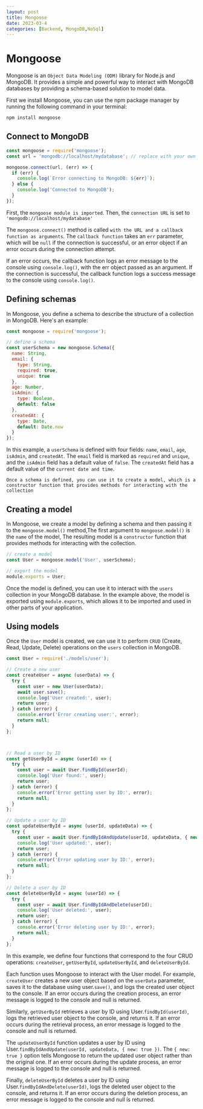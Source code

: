 ```yaml
---
layout: post
title: Mongoose
date: 2023-03-4
categories: [Backend, MongoDB,NoSql]
---
```


# Mongoose

Mongoose is an `Object Data Modeling (ODM)` library for Node.js and MongoDB. It provides a simple and powerful way to interact with MongoDB databases by providing a schema-based solution to model data.

First we install Mongoose, you can use the npm package manager by running the following command in your terminal:
```js
npm install mongoose
```
## Connect to MongoDB


```js
const mongoose = require('mongoose');
const url = 'mongodb://localhost/mydatabase'; // replace with your own MongoDB URI

mongoose.connect(url, (err) => {
  if (err) {
    console.log(`Error connecting to MongoDB: ${err}`);
  } else {
    console.log('Connected to MongoDB');
  }
});
```
First, the `mongoose module is imported`. Then, the `connection URL` is set to `'mongodb://localhost/mydatabase'` 

The `mongoose.connect()` method is called `with the URL and a callback function as arguments`. The `callback function` takes an `err` parameter, which will be `null` if the connection is successful, or an error object if an error occurs during the connection attempt.

If an error occurs, the callback function logs an error message to the console using `console.log()`, with the err object passed as an argument. If the connection is successful, the callback function logs a success message to the console using `console.log()`.

## Defining schemas
In Mongoose, you define a schema to describe the structure of a collection in MongoDB. Here's an example:
```js
const mongoose = require('mongoose');

// define a schema
const userSchema = new mongoose.Schema({
  name: String,
  email: {
    type: String,
    required: true,
    unique: true
  },
  age: Number,
  isAdmin: {
    type: Boolean,
    default: false
  },
  createdAt: {
    type: Date,
    default: Date.now
  }
});
```
In this example, a `userSchema` is defined with four fields: `name`, `email`, `age`, `isAdmin`, and `createdAt`. The `email` field is marked as `required` and `unique`, and the `isAdmin` field has a default value of `false`. The `createdAt` field has a default value of the `current date and time`.


`Once a schema is defined, you can use it to create a model, which is a constructor function that provides methods for interacting with the collection`

## Creating a model

In Mongoose, we create a model by defining a schema and then passing it to the `mongoose.model()` method,The first argument to `mongoose.model()` is the `name` of the model, The resulting model is a `constructor` function that provides methods for interacting with the collection.

```js
// create a model
const User = mongoose.model('User', userSchema);

// export the model
module.exports = User;
```
Once the model is defined, you can use it to interact with the `users` collection in your MongoDB database. In the example above, the model is exported using `module.exports`, which allows it to be imported and used in other parts of your application.

## Using models
Once the `User` model is created, we can use it to perform `CRUD` (Create, Read, Update, Delete) operations on the `users` collection in MongoDB.

```js
const User = require('./models/user');

// Create a new user
const createUser = async (userData) => {
  try {
    const user = new User(userData);
    await user.save();
    console.log('User created:', user);
    return user;
  } catch (error) {
    console.error('Error creating user:', error);
    return null;
  }
};



// Read a user by ID
const getUserById = async (userId) => {
  try {
    const user = await User.findById(userId);
    console.log('User found:', user);
    return user;
  } catch (error) {
    console.error('Error getting user by ID:', error);
    return null;
  }
};

// Update a user by ID
const updateUserById = async (userId, updateData) => {
  try {
    const user = await User.findByIdAndUpdate(userId, updateData, { new: true });
    console.log('User updated:', user);
    return user;
  } catch (error) {
    console.error('Error updating user by ID:', error);
    return null;
  }
};

// Delete a user by ID
const deleteUserById = async (userId) => {
  try {
    const user = await User.findByIdAndDelete(userId);
    console.log('User deleted:', user);
    return user;
  } catch (error) {
    console.error('Error deleting user by ID:', error);
    return null;
  }
};
```
In this example, we define four functions that correspond to the four CRUD operations: `createUser`, `getUserById`, `updateUserById`, and `deleteUserById`.

Each function uses Mongoose to interact with the User model. For example, `createUser` creates a new user object based on the `userData` parameter, saves it to the database using user.`save()`, and logs the created user object to the console. If an error occurs during the creation process, an error message is logged to the console and null is returned.

Similarly, `getUserById` retrieves a user by ID using User.`findById(userId)`, logs the retrieved user object to the console, and returns it. If an error occurs during the retrieval process, an error message is logged to the console and null is returned.

The `updateUserById` function updates a user by ID using User.`findByIdAndUpdate(userId, updateData, { new: true })`. The `{ new: true }` option tells Mongoose to return the updated user object rather than the original one. If an error occurs during the update process, an error message is logged to the console and null is returned.

Finally, `deleteUserById` deletes a user by ID using User.`findByIdAndDelete(userId)`, logs the deleted user object to the console, and returns it. If an error occurs during the deletion process, an error message is logged to the console and null is returned.
